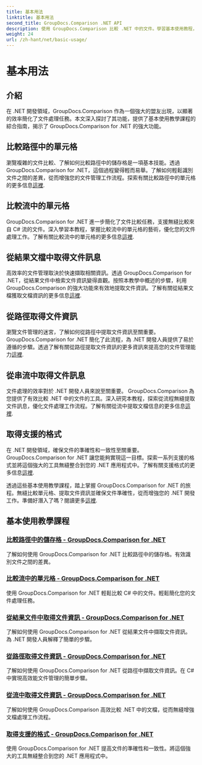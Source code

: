 ```yaml
---
title: 基本用法
linktitle: 基本用法
second_title: GroupDocs.Comparison .NET API
description: 使用 GroupDocs.Comparison 比較 .NET 中的文件。學習基本使用教程，涵蓋單元格比較、文件資訊提取和支援的格式。
weight: 24
url: /zh-hant/net/basic-usage/
---
```


# 基本用法

## 介紹

在 .NET 開發領域，GroupDocs.Comparison 作為一個強大的盟友出現，以顯著的效率簡化了文件處理任務。本文深入探討了其功能，提供了基本使用教學課程的綜合指南，揭示了 GroupDocs.Comparison for .NET 的強大功能。

## 比較路徑中的單元格
瀏覽複雜的文件比較、了解如何比較路徑中的儲存格是一項基本技能。透過 GroupDocs.Comparison for .NET，這個過程變得輕而易舉。了解如何輕鬆識別文件之間的差異，從而增強您的文件管理工作流程。探索有關比較路徑中的單元格的更多信息[這裡](./compare-cells-from-path/).

## 比較流中的單元格
GroupDocs.Comparison for .NET 進一步簡化了文件比較任務，支援無縫比較來自 C# 流的文件。深入學習本教程，掌握比較流中的單元格的藝術，優化您的文件處理工作。了解有關比較流中的單元格的更多信息[這裡](./compare-cells-from-stream/).

## 從結果文檔中取得文件訊息
高效率的文件管理取決於快速擷取相關資訊。透過 GroupDocs.Comparison for .NET，從結果文件中檢索文件資訊變得直觀。按照本教學中概述的步驟，利用 GroupDocs.Comparison 的強大功能來有效地提取文件資訊。了解有關從結果文檔獲取文檔資訊的更多信息[這裡](./get-document-info-from-result-document/).

## 從路徑取得文件資訊
瀏覽文件管理的迷宮，了解如何從路徑中提取文件資訊至關重要。 GroupDocs.Comparison for .NET 簡化了此流程，為 .NET 開發人員提供了易於遵循的步驟。透過了解有關從路徑提取文件資訊的更多資訊來提高您的文件管理能力[這裡](./get-document-info-from-path/).

## 從串流中取得文件訊息
文件處理的效率對於 .NET 開發人員來說至關重要。 GroupDocs.Comparison 為您提供了有效比較 .NET 中的文件的工具。深入研究本教程，探索從流程無縫提取文件訊息，優化文件處理工作流程。了解有關從流中提取文檔信息的更多信息[這裡](./get-document-info-from-stream/).

## 取得支援的格式
在 .NET 開發領域，確保文件的準確性和一致性至關重要。 GroupDocs.Comparison for .NET 讓您能夠實現這一目標。探索一系列支援的格式並將這個強大的工具無縫整合到您的 .NET 應用程式中。了解有關支援格式的更多信息[這裡](./get-supported-formats/).

透過這些基本使用教學課程，踏上掌握 GroupDocs.Comparison for .NET 的旅程。無縫比較單元格、提取文件資訊並確保文件準確性，從而增強您的 .NET 開發工作。準備好潛入了嗎？閱讀更多[這裡](https://tutorials.groupdocs.com/comparison/net).
## 基本使用教學課程
### [比較路徑中的儲存格 - GroupDocs.Comparison for .NET](./compare-cells-from-path/)
了解如何使用 GroupDocs.Comparison for .NET 比較路徑中的儲存格。有效識別文件之間的差異。
### [比較流中的單元格 - GroupDocs.Comparison for .NET](./compare-cells-from-stream/)
使用 GroupDocs.Comparison for .NET 輕鬆比較 C# 中的文件。輕鬆簡化您的文件處理任務。
### [從結果文件中取得文件資訊 - GroupDocs.Comparison for .NET](./get-document-info-from-result-document/)
了解如何使用 GroupDocs.Comparison for .NET 從結果文件中擷取文件資訊。為 .NET 開發人員解釋了簡單的步驟。
### [從路徑取得文件資訊 - GroupDocs.Comparison for .NET](./get-document-info-from-path/)
了解如何使用 GroupDocs.Comparison for .NET 從路徑中擷取文件資訊。在 C# 中實現高效能文件管理的簡單步驟。
### [從流中取得文件資訊 - GroupDocs.Comparison for .NET](./get-document-info-from-stream/)
了解如何使用 GroupDocs.Comparison 高效比較 .NET 中的文檔，從而無縫增強文檔處理工作流程。
### [取得支援的格式 - GroupDocs.Comparison for .NET](./get-supported-formats/)
使用 GroupDocs.Comparison for .NET 提高文件的準確性和一致性。將這個強大的工具無縫整合到您的 .NET 應用程式中。